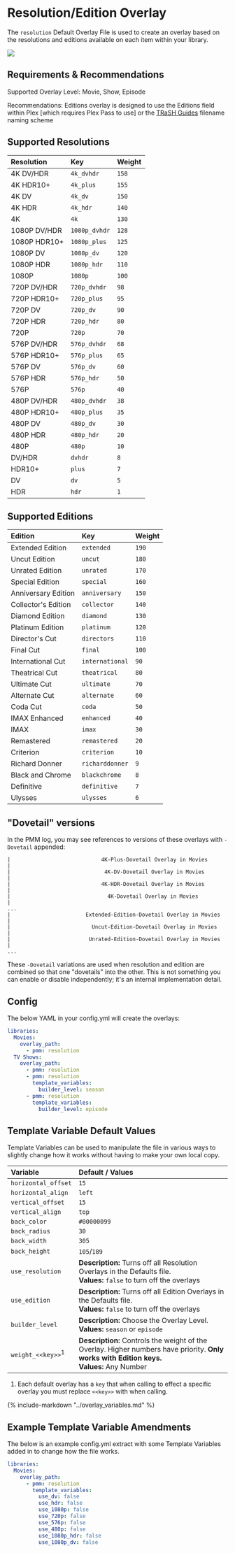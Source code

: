 # Resolution/Edition Overlay

The `resolution` Default Overlay File is used to create an overlay based on the resolutions and editions available on each item within your library.

![](images/resolution.png)

## Requirements & Recommendations

Supported Overlay Level: Movie, Show, Episode

Recommendations: Editions overlay is designed to use the Editions field within Plex [which requires Plex Pass to use] or the [TRaSH Guides](https://trash-guides.info/) filename naming scheme

## Supported Resolutions

| Resolution   | Key           | Weight |
|:-------------|:--------------|:-------|
| 4K DV/HDR    | `4k_dvhdr`    | `158`  |
| 4K HDR10+    | `4k_plus`     | `155`  |
| 4K DV        | `4k_dv`       | `150`  |
| 4K HDR       | `4k_hdr`      | `140`  |
| 4K           | `4k`          | `130`  |
| 1080P DV/HDR | `1080p_dvhdr` | `128`  |
| 1080P HDR10+ | `1080p_plus`  | `125`  |
| 1080P DV     | `1080p_dv`    | `120`  |
| 1080P HDR    | `1080p_hdr`   | `110`  |
| 1080P        | `1080p`       | `100`  |
| 720P DV/HDR  | `720p_dvhdr`  | `98`   |
| 720P HDR10+  | `720p_plus`   | `95`   |
| 720P DV      | `720p_dv`     | `90`   |
| 720P HDR     | `720p_hdr`    | `80`   |
| 720P         | `720p`        | `70`   |
| 576P DV/HDR  | `576p_dvhdr`  | `68`   |
| 576P HDR10+  | `576p_plus`   | `65`   |
| 576P DV      | `576p_dv`     | `60`   |
| 576P HDR     | `576p_hdr`    | `50`   |
| 576P         | `576p`        | `40`   |
| 480P DV/HDR  | `480p_dvhdr`  | `38`   |
| 480P HDR10+  | `480p_plus`   | `35`   |
| 480P DV      | `480p_dv`     | `30`   |
| 480P HDR     | `480p_hdr`    | `20`   |
| 480P         | `480p`        | `10`   |
| DV/HDR       | `dvhdr`       | `8`    |
| HDR10+       | `plus`        | `7`    |
| DV           | `dv`          | `5`    |
| HDR          | `hdr`         | `1`    |

## Supported Editions

| Edition             | Key             | Weight |
|:--------------------|:----------------|:-------|
| Extended Edition    | `extended`      | `190`  |
| Uncut Edition       | `uncut`         | `180`  |
| Unrated Edition     | `unrated`       | `170`  |
| Special Edition     | `special`       | `160`  |
| Anniversary Edition | `anniversary`   | `150`  |
| Collector's Edition | `collector`     | `140`  |
| Diamond Edition     | `diamond`       | `130`  |
| Platinum Edition    | `platinum`      | `120`  |
| Director's Cut      | `directors`     | `110`  |
| Final Cut           | `final`         | `100`  |
| International Cut   | `international` | `90`   |
| Theatrical Cut      | `theatrical`    | `80`   |
| Ultimate Cut        | `ultimate`      | `70`   |
| Alternate Cut       | `alternate`     | `60`   |
| Coda Cut            | `coda`          | `50`   |
| IMAX Enhanced       | `enhanced`      | `40`   |
| IMAX                | `imax`          | `30`   |
| Remastered          | `remastered`    | `20`   |
| Criterion           | `criterion`     | `10`   |
| Richard Donner      | `richarddonner` | `9`    |
| Black and Chrome    | `blackchrome`   | `8`    |
| Definitive          | `definitive`    | `7`    |
| Ulysses             | `ulysses`       | `6`    |

## "Dovetail" versions

In the PMM log, you may see references to versions of these overlays with `-Dovetail` appended:

```
|                             4K-Plus-Dovetail Overlay in Movies                             |
|                              4K-DV-Dovetail Overlay in Movies                              |
|                             4K-HDR-Dovetail Overlay in Movies                              |
|                               4K-Dovetail Overlay in Movies                                |
...
|                        Extended-Edition-Dovetail Overlay in Movies                         |
|                          Uncut-Edition-Dovetail Overlay in Movies                          |
|                         Unrated-Edition-Dovetail Overlay in Movies                         |
...
```

These `-Dovetail` variations are used when resolution and edition are combined so that one "dovetails" into the other.  This is not something you can enable or disable independently; it's an internal implementation detail.

## Config

The below YAML in your config.yml will create the overlays:

```yaml
libraries:
  Movies:
    overlay_path:
      - pmm: resolution
  TV Shows:
    overlay_path:
      - pmm: resolution
      - pmm: resolution
        template_variables:
          builder_level: season
      - pmm: resolution
        template_variables:
          builder_level: episode
```

## Template Variable Default Values

Template Variables can be used to manipulate the file in various ways to slightly change how it works without having to make your own local copy.

| Variable                     | Default / Values                                                                                                                               |
|:-----------------------------|:-----------------------------------------------------------------------------------------------------------------------------------------------|
| `horizontal_offset`          | `15`                                                                                                                                           |
| `horizontal_align`           | `left`                                                                                                                                         |
| `vertical_offset`            | `15`                                                                                                                                           |
| `vertical_align`             | `top`                                                                                                                                          |
| `back_color`                 | `#00000099`                                                                                                                                    |
| `back_radius`                | `30`                                                                                                                                           |
| `back_width`                 | `305`                                                                                                                                          |
| `back_height`                | `105`/`189`                                                                                                                                    |
| `use_resolution`             | **Description:** Turns off all Resolution Overlays in the Defaults file.<br>**Values:** `false` to turn off the overlays                       |
| `use_edition`                | **Description:** Turns off all Edition Overlays in the Defaults file.<br>**Values:** `false` to turn off the overlays                          |
| `builder_level`              | **Description:** Choose the Overlay Level.<br>**Values:** `season` or `episode`                                                                |
| `weight_<<key>>`<sup>1</sup> | **Description:** Controls the weight of the Overlay. Higher numbers have priority. **Only works with Edition keys.**<br>**Values:** Any Number |

1. Each default overlay has a `key` that when calling to effect a specific overlay you must replace `<<key>>` with when calling.

{%
   include-markdown "../overlay_variables.md"
%}

## Example Template Variable Amendments

The below is an example config.yml extract with some Template Variables added in to change how the file works.

```yaml
libraries:
  Movies:
    overlay_path:
      - pmm: resolution
        template_variables:
          use_dv: false
          use_hdr: false
          use_1080p: false
          use_720p: false
          use_576p: false
          use_480p: false
          use_1080p_hdr: false
          use_1080p_dv: false
```

